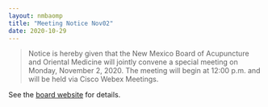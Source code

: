 ```yaml
---
layout: nmbaomp
title: "Meeting Notice Nov02"
date: 2020-10-29
---
```


> Notice is hereby given that the New Mexico Board of Acupuncture and
> Oriental Medicine will jointly convene a special meeting on Monday,
> November 2, 2020. The meeting will begin at 12:00 p.m. and will be
> held via Cisco Webex Meetings.

See the [board
website](http://www.rld.state.nm.us/boards/Acupuncture_and_Oriental_Medicine_Members_and_Meetings.aspx)
for details.

